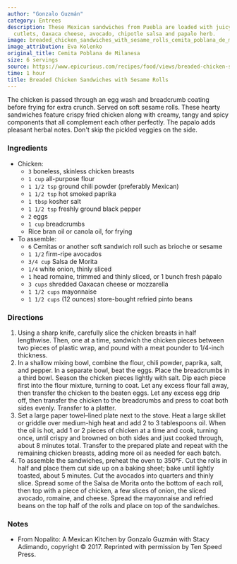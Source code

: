 ```yaml
---
author: "Gonzalo Guzmán"
category: Entrees
description: These Mexican sandwiches from Puebla are loaded with juicy breaded chicken
  cutlets, Oaxaca cheese, avocado, chipotle salsa and papalo herb.
image: breaded_chicken_sandwiches_with_sesame_rolls_cemita_poblana_de_milanesa.jpg
image_attribution: Eva Kolenko
original_title: Cemita Poblana de Milanesa
size: 6 servings
source: https://www.epicurious.com/recipes/food/views/breaded-chicken-sandwiches-with-sesame-rolls-cemita-poblana-de-milanesa
time: 1 hour
title: Breaded Chicken Sandwiches with Sesame Rolls
---
```


The chicken is passed through an egg wash and breadcrumb coating before frying for extra crunch. Served on soft sesame rolls. These hearty sandwiches feature crispy fried chicken along with creamy, tangy and spicy components that all complement each other perfectly. The papalo adds pleasant herbal notes. Don't skip the pickled veggies on the side.

### Ingredients

* Chicken:
  * `3` boneless, skinless chicken breasts
  * `1 cup` all-purpose flour
  * `1 1/2 tsp` ground chili powder (preferably Mexican)
  * `1 1/2 tsp` hot smoked paprika
  * `1 tbsp` kosher salt
  * `1 1/2 tsp` freshly ground black pepper
  * `2` eggs
  * `1 cup` breadcrumbs
  * Rice bran oil or canola oil, for frying
* To assemble:
  * `6` Cemitas or another soft sandwich roll such as brioche or sesame
  * `1 1/2` firm-ripe avocados
  * `3/4 cup` Salsa de Morita
  * `1/4` white onion, thinly sliced
  * `1` head romaine, trimmed and thinly sliced, or 1 bunch fresh pápalo
  * `3 cups` shredded Oaxacan cheese or mozzarella
  * `1 1/2 cups` mayonnaise
  * `1 1/2 cups` (12 ounces) store-bought refried pinto beans

### Directions

1. Using a sharp knife, carefully slice the chicken breasts in half lengthwise. Then, one at a time, sandwich the chicken pieces between two pieces of plastic wrap, and pound with a meat pounder to 1/4-inch thickness.
2. In a shallow mixing bowl, combine the flour, chili powder, paprika, salt, and pepper. In a separate bowl, beat the eggs. Place the breadcrumbs in a third bowl. Season the chicken pieces lightly with salt. Dip each piece first into the flour mixture, turning to coat. Let any excess flour fall away, then transfer the chicken to the beaten eggs. Let any excess egg drip off, then transfer the chicken to the breadcrumbs and press to coat both sides evenly. Transfer to a platter.
3. Set a large paper towel–lined plate next to the stove. Heat a large skillet or griddle over medium-high heat and add 2 to 3 tablespoons oil. When the oil is hot, add 1 or 2 pieces of chicken at a time and cook, turning once, until crispy and browned on both sides and just cooked through, about 8 minutes total. Transfer to the prepared plate and repeat with the remaining chicken breasts, adding more oil as needed for each batch.
4. To assemble the sandwiches, preheat the oven to 350°F. Cut the rolls in half and place them cut side up on a baking sheet; bake until lightly toasted, about 5 minutes. Cut the avocados into quarters and thinly slice. Spread some of the Salsa de Morita onto the bottom of each roll, then top with a piece of chicken, a few slices of onion, the sliced avocado, romaine, and cheese. Spread the mayonnaise and refried beans on the top half of the rolls and place on top of the sandwiches.

### Notes

- From Nopalito: A Mexican Kitchen by Gonzalo Guzmán with Stacy Adimando, copyright © 2017. Reprinted with permission by Ten Speed Press.